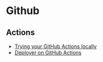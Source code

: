 # Github

## Actions
* [Trying your GitHub Actions locally](https://simplabs.com/blog/2021/03/15/trying-your-github-actions-locally/)
* [Deployer on GitHub Actions](https://stefanzweifel.io/posts/2021/05/24/deployer-on-github-actions/)
